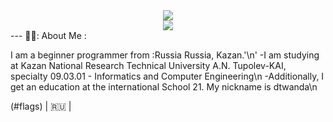 <div id="header" align="center">
  <img src="https://media.giphy.com/media/gjrYDwbjnK8x36xZIO/giphy.gif"/>
</div>
<div id="badges" align="center">
  <img src="https://img.shields.io/badge/telegram-Bikmul__24-blue?style=for-the-badge&logo=tg&logoColor=white">
</div>
---
👨‍💻: About Me :

  I am a beginner programmer from :Russia Russia, Kazan.'\n'
  -I am studying at Kazan National Research Technical University A.N. Tupolev-KAI, specialty 09.03.01 - Informatics and Computer Engineering\n
  -Additionally, I get an education at the international School 21. My nickname is dtwanda\n
  
(#flags) | :ru: |
<!--
**Bikmul/Bikmul** is a ✨ _special_ ✨ repository because its `README.md` (this file) appears on your GitHub profile.

Here are some ideas to get you started:

- 🔭 I’m currently working on ...
- 🌱 I’m currently learning ...
- 👯 I’m looking to collaborate on ...
- 🤔 I’m looking for help with ...
- 💬 Ask me about ...
- 📫 How to reach me: ...
- 😄 Pronouns: ...
- ⚡ Fun fact: ...
-->
